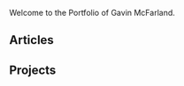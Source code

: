 Welcome to the Portfolio of Gavin McFarland.


## Articles

<Posts page="posts" />

## Projects

<Posts page="projects" />




